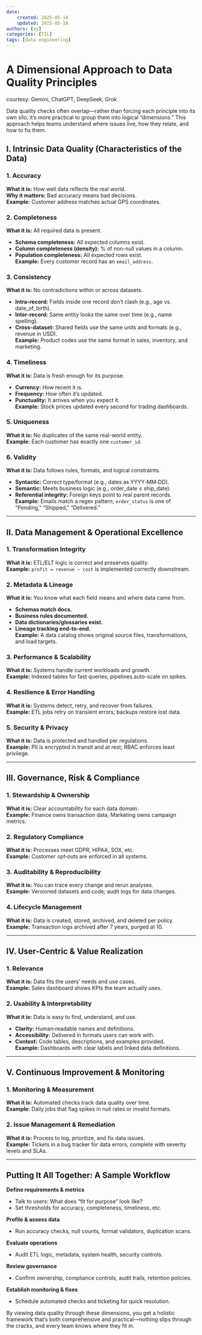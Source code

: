 ```yaml
---
date:
    created: 2025-05-14
    updated: 2025-05-18
authors: [xy]
categories: [TIL]
tags: [data engineering]
---
```


# A Dimensional Approach to Data Quality Principles
<!-- more -->
courtesy: Gemini, ChatGPT, DeepSeek, Grok

Data quality checks often overlap—rather than forcing each principle into its own silo, it’s more practical to group them into logical “dimensions.” This approach helps teams understand where issues live, how they relate, and how to fix them.

## I. Intrinsic Data Quality (Characteristics of the Data)

### 1. Accuracy  
**What it is:** How well data reflects the real world.  
**Why it matters:** Bad accuracy means bad decisions.  
**Example:** Customer address matches actual GPS coordinates.

### 2. Completeness  
**What it is:** All required data is present.  
- **Schema completeness:** All expected columns exist.  
- **Column completeness (density):** % of non-null values in a column.  
- **Population completeness:** All expected rows exist.  
**Example:** Every customer record has an `email_address`.

### 3. Consistency  
**What it is:** No contradictions within or across datasets.  
- **Intra-record:** Fields inside one record don’t clash (e.g., age vs. date_of_birth).  
- **Inter-record:** Same entity looks the same over time (e.g., name spelling).  
- **Cross-dataset:** Shared fields use the same units and formats (e.g., revenue in USD).  
**Example:** Product codes use the same format in sales, inventory, and marketing.

### 4. Timeliness  
**What it is:** Data is fresh enough for its purpose.  
- **Currency:** How recent it is.  
- **Frequency:** How often it’s updated.  
- **Punctuality:** It arrives when you expect it.  
**Example:** Stock prices updated every second for trading dashboards.

### 5. Uniqueness  
**What it is:** No duplicates of the same real-world entity.  
**Example:** Each customer has exactly one `customer_id`.

### 6. Validity  
**What it is:** Data follows rules, formats, and logical constraints.  
- **Syntactic:** Correct type/format (e.g., dates as YYYY‑MM‑DD).  
- **Semantic:** Meets business logic (e.g., order_date ≤ ship_date).  
- **Referential integrity:** Foreign keys point to real parent records.  
**Example:** Emails match a regex pattern; `order_status` is one of “Pending,” “Shipped,” “Delivered.”

---

## II. Data Management & Operational Excellence

### 1. Transformation Integrity  
**What it is:** ETL/ELT logic is correct and preserves quality.  
**Example:** `profit = revenue − cost` is implemented correctly downstream.

### 2. Metadata & Lineage  
**What it is:** You know what each field means and where data came from.  
- **Schemas match docs.**  
- **Business rules documented.**  
- **Data dictionaries/glossaries exist.**  
- **Lineage tracking end-to-end.**  
**Example:** A data catalog shows original source files, transformations, and load targets.

### 3. Performance & Scalability  
**What it is:** Systems handle current workloads and growth.  
**Example:** Indexed tables for fast queries; pipelines auto-scale on spikes.

### 4. Resilience & Error Handling  
**What it is:** Systems detect, retry, and recover from failures.  
**Example:** ETL jobs retry on transient errors; backups restore lost data.

### 5. Security & Privacy  
**What it is:** Data is protected and handled per regulations.  
**Example:** PII is encrypted in transit and at rest; RBAC enforces least privilege.

---

## III. Governance, Risk & Compliance

### 1. Stewardship & Ownership  
**What it is:** Clear accountability for each data domain.  
**Example:** Finance owns transaction data; Marketing owns campaign metrics.

### 2. Regulatory Compliance  
**What it is:** Processes meet GDPR, HIPAA, SOX, etc.  
**Example:** Customer opt‑outs are enforced in all systems.

### 3. Auditability & Reproducibility  
**What it is:** You can trace every change and rerun analyses.  
**Example:** Versioned datasets and code; audit logs for data changes.

### 4. Lifecycle Management  
**What it is:** Data is created, stored, archived, and deleted per policy.  
**Example:** Transaction logs archived after 7 years, purged at 10.

---

## IV. User-Centric & Value Realization

### 1. Relevance  
**What it is:** Data fits the users’ needs and use cases.  
**Example:** Sales dashboard shows KPIs the team actually uses.

### 2. Usability & Interpretability  
**What it is:** Data is easy to find, understand, and use.  
- **Clarity:** Human‑readable names and definitions.  
- **Accessibility:** Delivered in formats users can work with.  
- **Context:** Code tables, descriptions, and examples provided.  
**Example:** Dashboards with clear labels and linked data definitions.

---

## V. Continuous Improvement & Monitoring

### 1. Monitoring & Measurement  
**What it is:** Automated checks track data quality over time.  
**Example:** Daily jobs that flag spikes in null rates or invalid formats.

### 2. Issue Management & Remediation  
**What it is:** Process to log, prioritize, and fix data issues.  
**Example:** Tickets in a bug tracker for data errors, complete with severity levels and SLAs.

---

## Putting It All Together: A Sample Workflow

**Define requirements & metrics**  

- Talk to users: What does “fit for purpose” look like?  
- Set thresholds for accuracy, completeness, timeliness, etc.

**Profile & assess data**  

   - Run accuracy checks, null counts, format validators, duplication scans.

**Evaluate operations** 

   - Audit ETL logic, metadata, system health, security controls.

**Review governance**  

   - Confirm ownership, compliance controls, audit trails, retention policies.

**Establish monitoring & fixes**  

   - Schedule automated checks and ticketing for quick resolution.

By viewing data quality through these dimensions, you get a holistic framework that’s both comprehensive and practical—nothing slips through the cracks, and every team knows where they fit in.
